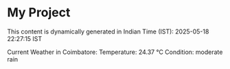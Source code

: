 # My Project

This content is dynamically generated in Indian Time (IST): 2025-05-18 22:27:15 IST


Current Weather in Coimbatore:
Temperature: 24.37 °C
Condition: moderate rain
